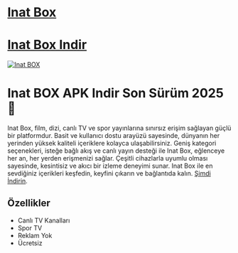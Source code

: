 # [Inat Box](https://inatboxpro.com.tr)

# [Inat Box Indir](https://inatboxpro.com.tr/indir)

[![Inat BOX](https://r.resimlink.com/jiMlRc.jpg)](https://inatboxpro.com.tr)

# Inat BOX APK Indir Son Sürüm 2025 🚀

Inat Box, film, dizi, canlı TV ve spor yayınlarına sınırsız erişim sağlayan güçlü bir platformdur. Basit ve kullanıcı dostu arayüzü sayesinde, dünyanın her yerinden yüksek kaliteli içeriklere kolayca ulaşabilirsiniz. Geniş kategori seçenekleri, isteğe bağlı akış ve canlı yayın desteği ile Inat Box, eğlenceye her an, her yerden erişmenizi sağlar. Çeşitli cihazlarla uyumlu olması sayesinde, kesintisiz ve akıcı bir izleme deneyimi sunar. Inat Box ile en sevdiğiniz içerikleri keşfedin, keyfini çıkarın ve bağlantıda kalın. [Şimdi İndirin](https://inatboxpro.com.tr/indir).

## Özellikler  

- Canlı TV Kanalları  
- Spor TV 
- Reklam Yok
- Ücretsiz  

